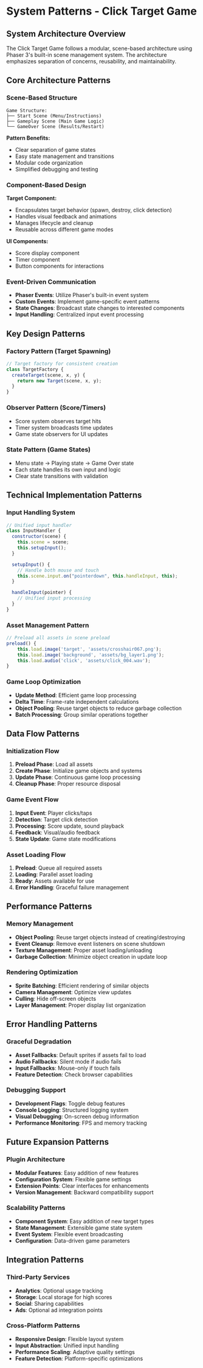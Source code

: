 # System Patterns - Click Target Game

## System Architecture Overview

The Click Target Game follows a modular, scene-based architecture using Phaser 3's built-in scene management system. The architecture emphasizes separation of concerns, reusability, and maintainability.

## Core Architecture Patterns

### Scene-Based Structure

```
Game Structure:
├── Start Scene (Menu/Instructions)
├── Gameplay Scene (Main Game Logic)
└── GameOver Scene (Results/Restart)
```

**Pattern Benefits:**

- Clear separation of game states
- Easy state management and transitions
- Modular code organization
- Simplified debugging and testing

### Component-Based Design

**Target Component:**

- Encapsulates target behavior (spawn, destroy, click detection)
- Handles visual feedback and animations
- Manages lifecycle and cleanup
- Reusable across different game modes

**UI Components:**

- Score display component
- Timer component
- Button components for interactions

### Event-Driven Communication

- **Phaser Events**: Utilize Phaser's built-in event system
- **Custom Events**: Implement game-specific event patterns
- **State Changes**: Broadcast state changes to interested components
- **Input Handling**: Centralized input event processing

## Key Design Patterns

### Factory Pattern (Target Spawning)

```javascript
// Target factory for consistent creation
class TargetFactory {
  createTarget(scene, x, y) {
    return new Target(scene, x, y);
  }
}
```

### Observer Pattern (Score/Timers)

- Score system observes target hits
- Timer system broadcasts time updates
- Game state observers for UI updates

### State Pattern (Game States)

- Menu state → Playing state → Game Over state
- Each state handles its own input and logic
- Clear state transitions with validation

## Technical Implementation Patterns

### Input Handling System

```javascript
// Unified input handler
class InputHandler {
  constructor(scene) {
    this.scene = scene;
    this.setupInput();
  }

  setupInput() {
    // Handle both mouse and touch
    this.scene.input.on("pointerdown", this.handleInput, this);
  }

  handleInput(pointer) {
    // Unified input processing
  }
}
```

### Asset Management Pattern

```javascript
// Preload all assets in scene preload
preload() {
    this.load.image('target', 'assets/crosshair067.png');
    this.load.image('background', 'assets/bg_layer1.png');
    this.load.audio('click', 'assets/click_004.wav');
}
```

### Game Loop Optimization

- **Update Method**: Efficient game loop processing
- **Delta Time**: Frame-rate independent calculations
- **Object Pooling**: Reuse target objects to reduce garbage collection
- **Batch Processing**: Group similar operations together

## Data Flow Patterns

### Initialization Flow

1. **Preload Phase**: Load all assets
2. **Create Phase**: Initialize game objects and systems
3. **Update Phase**: Continuous game loop processing
4. **Cleanup Phase**: Proper resource disposal

### Game Event Flow

1. **Input Event**: Player clicks/taps
2. **Detection**: Target click detection
3. **Processing**: Score update, sound playback
4. **Feedback**: Visual/audio feedback
5. **State Update**: Game state modifications

### Asset Loading Flow

1. **Preload**: Queue all required assets
2. **Loading**: Parallel asset loading
3. **Ready**: Assets available for use
4. **Error Handling**: Graceful failure management

## Performance Patterns

### Memory Management

- **Object Pooling**: Reuse target objects instead of creating/destroying
- **Event Cleanup**: Remove event listeners on scene shutdown
- **Texture Management**: Proper asset loading/unloading
- **Garbage Collection**: Minimize object creation in update loop

### Rendering Optimization

- **Sprite Batching**: Efficient rendering of similar objects
- **Camera Management**: Optimize view updates
- **Culling**: Hide off-screen objects
- **Layer Management**: Proper display list organization

## Error Handling Patterns

### Graceful Degradation

- **Asset Fallbacks**: Default sprites if assets fail to load
- **Audio Fallbacks**: Silent mode if audio fails
- **Input Fallbacks**: Mouse-only if touch fails
- **Feature Detection**: Check browser capabilities

### Debugging Support

- **Development Flags**: Toggle debug features
- **Console Logging**: Structured logging system
- **Visual Debugging**: On-screen debug information
- **Performance Monitoring**: FPS and memory tracking

## Future Expansion Patterns

### Plugin Architecture

- **Modular Features**: Easy addition of new features
- **Configuration System**: Flexible game settings
- **Extension Points**: Clear interfaces for enhancements
- **Version Management**: Backward compatibility support

### Scalability Patterns

- **Component System**: Easy addition of new target types
- **State Management**: Extensible game state system
- **Event System**: Flexible event broadcasting
- **Configuration**: Data-driven game parameters

## Integration Patterns

### Third-Party Services

- **Analytics**: Optional usage tracking
- **Storage**: Local storage for high scores
- **Social**: Sharing capabilities
- **Ads**: Optional ad integration points

### Cross-Platform Patterns

- **Responsive Design**: Flexible layout system
- **Input Abstraction**: Unified input handling
- **Performance Scaling**: Adaptive quality settings
- **Feature Detection**: Platform-specific optimizations
